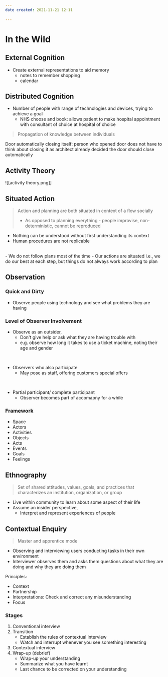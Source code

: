 ```yaml
---
date created: 2021-11-21 12:11

---
```


# In the Wild

## External Cognition

- Create external representations to aid memory
  - notes to remember shopping
  - calendar

## Distributed Cognition

- Number of people with range of technologies and devices, trying to achieve a goal
  - NHS choose and book: allows patient to make hospital appointment with consultant of choice at hospital of choice

> Propagation of knowledge between individuals

Door automatically closing itself: person who opened door does not have to think about closing it as architect already decided the door should close automatically

## Activity Theory

![[activity theory.png]]

## Situated Action

>  Action and planning are both situated in context of a flow socially
>  - As opposed to planning everything - people improvise, non-deterministic, cannot be reproduced

- Nothing can be understood without first understanding its context
- Human procedures are not replicable

<br>
- We do not follow plans most of the time
- Our actions are situated i.e., we do our best at each step, but things do not always work according to plan

## Observation

### Quick and Dirty

- Observe people using technology and see what problems they are having

### Level of Observer Involvement

- Observe as an outsider,
  - Don't give help or ask what they are having trouble with
  - e.g. observe how long it takes to use a ticket machine, noting their age and gender

<br>

- Observers who also participate
  - May pose as staff, offering customers special offers

<br>

- Partial participant/ complete participant
  - Observer becomes part of accomapny for a while

### Framework

- Space
- Actors
- Activities
- Objects
- Acts
- Events
- Goals
- Feelings

## Ethnography

> Set of shared attitudes, values, goals, and practices that characterizes an institution, organization, or group

- Live within community to learn about some aspect of their life
- Assume an insider perspective,
	- Interpret and represent experiences of people

## Contextual Enquiry

> Master and apprentice mode

- Observing and interviewing users conducting tasks in their own environment
- Interviewer observes them and asks them questions about what they are doing and why they are doing them

Principles:

- Context
- Partnership
- Interpretations: Check and correct any misunderstanding
- Focus

### Stages

1. Conventional interview
2. Transition
   - Establish the rules of contextual interview
   - Watch and interrupt whenever you see something interesting
3. Contextual interview
4. Wrap-up (debrief)
   - Wrap-up your understanding
   - Summarize what you have learnt
   - Last chance to be corrected on your understanding
